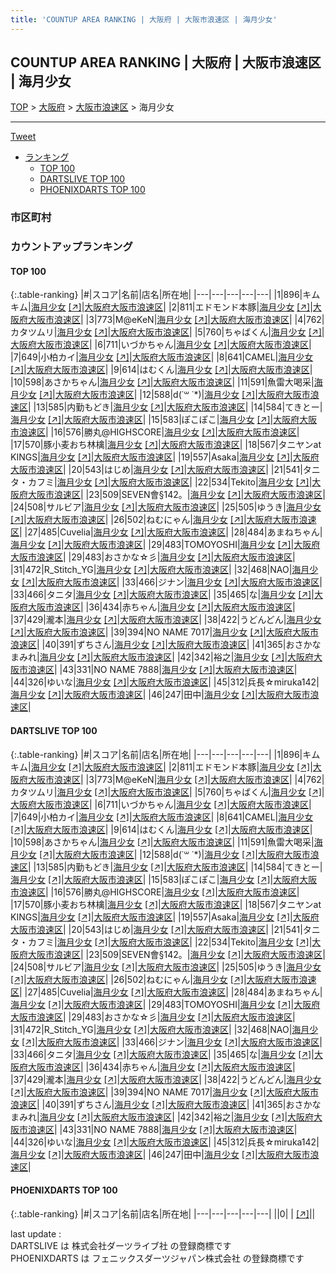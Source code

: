 ```yaml
---
title: 'COUNTUP AREA RANKING | 大阪府 | 大阪市浪速区 | 海月少女'
---
```

## COUNTUP AREA RANKING | 大阪府 | 大阪市浪速区 | 海月少女

[TOP](/darts/rank/) > [大阪府](/darts/rank/大阪府/) > [大阪市浪速区](/darts/rank/大阪府/大阪市浪速区/) > 海月少女

___

<a href="https://twitter.com/share?ref_src=twsrc%5Etfw" data-text="COUNTUP AREA RANKING | 大阪府大阪市浪速区海月少女" class="twitter-share-button" data-hashtags="DARTSLIVE,PHOENIXDARTS,darts,ダーツ" data-show-count="false">Tweet</a>

* [ランキング](#カウントアップランキング)
    * [TOP 100](#top-100)
    * [DARTSLIVE TOP 100](#dartslive-top-100)
    * [PHOENIXDARTS TOP 100](#phoenixdarts-top-100)

### 市区町村

<ul>

</ul>

### カウントアップランキング

#### TOP 100



{:.table-ranking}
|#|スコア|名前|店名|所在地|
|---|---|---|---|---|
|1|896|<span class="rank-name-dl">キムキム</span>|<a href="/darts/rank/shops/d32540561720f8160d9b047a20a7ba1e.html">海月少女</a> <a href="https://search.dartslive.com/jp/shop/d32540561720f8160d9b047a20a7ba1e">[↗]</a>|<a href="/darts/rank/大阪府/大阪市浪速区">大阪府大阪市浪速区</a>|
|2|811|<span class="rank-name-dl">エドモンド本豚</span>|<a href="/darts/rank/shops/d32540561720f8160d9b047a20a7ba1e.html">海月少女</a> <a href="https://search.dartslive.com/jp/shop/d32540561720f8160d9b047a20a7ba1e">[↗]</a>|<a href="/darts/rank/大阪府/大阪市浪速区">大阪府大阪市浪速区</a>|
|3|773|<span class="rank-name-dl">M@eKeN</span>|<a href="/darts/rank/shops/d32540561720f8160d9b047a20a7ba1e.html">海月少女</a> <a href="https://search.dartslive.com/jp/shop/d32540561720f8160d9b047a20a7ba1e">[↗]</a>|<a href="/darts/rank/大阪府/大阪市浪速区">大阪府大阪市浪速区</a>|
|4|762|<span class="rank-name-dl">カタツムリ</span>|<a href="/darts/rank/shops/d32540561720f8160d9b047a20a7ba1e.html">海月少女</a> <a href="https://search.dartslive.com/jp/shop/d32540561720f8160d9b047a20a7ba1e">[↗]</a>|<a href="/darts/rank/大阪府/大阪市浪速区">大阪府大阪市浪速区</a>|
|5|760|<span class="rank-name-dl">ちゃばくん</span>|<a href="/darts/rank/shops/d32540561720f8160d9b047a20a7ba1e.html">海月少女</a> <a href="https://search.dartslive.com/jp/shop/d32540561720f8160d9b047a20a7ba1e">[↗]</a>|<a href="/darts/rank/大阪府/大阪市浪速区">大阪府大阪市浪速区</a>|
|6|711|<span class="rank-name-dl">いづかちゃん</span>|<a href="/darts/rank/shops/d32540561720f8160d9b047a20a7ba1e.html">海月少女</a> <a href="https://search.dartslive.com/jp/shop/d32540561720f8160d9b047a20a7ba1e">[↗]</a>|<a href="/darts/rank/大阪府/大阪市浪速区">大阪府大阪市浪速区</a>|
|7|649|<span class="rank-name-dl">小柏カイ</span>|<a href="/darts/rank/shops/d32540561720f8160d9b047a20a7ba1e.html">海月少女</a> <a href="https://search.dartslive.com/jp/shop/d32540561720f8160d9b047a20a7ba1e">[↗]</a>|<a href="/darts/rank/大阪府/大阪市浪速区">大阪府大阪市浪速区</a>|
|8|641|<span class="rank-name-dl">CAMEL</span>|<a href="/darts/rank/shops/d32540561720f8160d9b047a20a7ba1e.html">海月少女</a> <a href="https://search.dartslive.com/jp/shop/d32540561720f8160d9b047a20a7ba1e">[↗]</a>|<a href="/darts/rank/大阪府/大阪市浪速区">大阪府大阪市浪速区</a>|
|9|614|<span class="rank-name-dl">はむくん</span>|<a href="/darts/rank/shops/d32540561720f8160d9b047a20a7ba1e.html">海月少女</a> <a href="https://search.dartslive.com/jp/shop/d32540561720f8160d9b047a20a7ba1e">[↗]</a>|<a href="/darts/rank/大阪府/大阪市浪速区">大阪府大阪市浪速区</a>|
|10|598|<span class="rank-name-dl">あさかちゃん</span>|<a href="/darts/rank/shops/d32540561720f8160d9b047a20a7ba1e.html">海月少女</a> <a href="https://search.dartslive.com/jp/shop/d32540561720f8160d9b047a20a7ba1e">[↗]</a>|<a href="/darts/rank/大阪府/大阪市浪速区">大阪府大阪市浪速区</a>|
|11|591|<span class="rank-name-dl">魚雷大喝采</span>|<a href="/darts/rank/shops/d32540561720f8160d9b047a20a7ba1e.html">海月少女</a> <a href="https://search.dartslive.com/jp/shop/d32540561720f8160d9b047a20a7ba1e">[↗]</a>|<a href="/darts/rank/大阪府/大阪市浪速区">大阪府大阪市浪速区</a>|
|12|588|<span class="rank-name-dl">d(˙꒳ ˙*)</span>|<a href="/darts/rank/shops/d32540561720f8160d9b047a20a7ba1e.html">海月少女</a> <a href="https://search.dartslive.com/jp/shop/d32540561720f8160d9b047a20a7ba1e">[↗]</a>|<a href="/darts/rank/大阪府/大阪市浪速区">大阪府大阪市浪速区</a>|
|13|585|<span class="rank-name-dl">内勤もどき</span>|<a href="/darts/rank/shops/d32540561720f8160d9b047a20a7ba1e.html">海月少女</a> <a href="https://search.dartslive.com/jp/shop/d32540561720f8160d9b047a20a7ba1e">[↗]</a>|<a href="/darts/rank/大阪府/大阪市浪速区">大阪府大阪市浪速区</a>|
|14|584|<span class="rank-name-dl">てきとー</span>|<a href="/darts/rank/shops/d32540561720f8160d9b047a20a7ba1e.html">海月少女</a> <a href="https://search.dartslive.com/jp/shop/d32540561720f8160d9b047a20a7ba1e">[↗]</a>|<a href="/darts/rank/大阪府/大阪市浪速区">大阪府大阪市浪速区</a>|
|15|583|<span class="rank-name-dl">ぽこぽこ</span>|<a href="/darts/rank/shops/d32540561720f8160d9b047a20a7ba1e.html">海月少女</a> <a href="https://search.dartslive.com/jp/shop/d32540561720f8160d9b047a20a7ba1e">[↗]</a>|<a href="/darts/rank/大阪府/大阪市浪速区">大阪府大阪市浪速区</a>|
|16|576|<span class="rank-name-dl">勝丸@HIGHSCORE</span>|<a href="/darts/rank/shops/d32540561720f8160d9b047a20a7ba1e.html">海月少女</a> <a href="https://search.dartslive.com/jp/shop/d32540561720f8160d9b047a20a7ba1e">[↗]</a>|<a href="/darts/rank/大阪府/大阪市浪速区">大阪府大阪市浪速区</a>|
|17|570|<span class="rank-name-dl">豚小麦おち林檎</span>|<a href="/darts/rank/shops/d32540561720f8160d9b047a20a7ba1e.html">海月少女</a> <a href="https://search.dartslive.com/jp/shop/d32540561720f8160d9b047a20a7ba1e">[↗]</a>|<a href="/darts/rank/大阪府/大阪市浪速区">大阪府大阪市浪速区</a>|
|18|567|<span class="rank-name-dl">タニヤンat KINGS</span>|<a href="/darts/rank/shops/d32540561720f8160d9b047a20a7ba1e.html">海月少女</a> <a href="https://search.dartslive.com/jp/shop/d32540561720f8160d9b047a20a7ba1e">[↗]</a>|<a href="/darts/rank/大阪府/大阪市浪速区">大阪府大阪市浪速区</a>|
|19|557|<span class="rank-name-dl">Asaka</span>|<a href="/darts/rank/shops/d32540561720f8160d9b047a20a7ba1e.html">海月少女</a> <a href="https://search.dartslive.com/jp/shop/d32540561720f8160d9b047a20a7ba1e">[↗]</a>|<a href="/darts/rank/大阪府/大阪市浪速区">大阪府大阪市浪速区</a>|
|20|543|<span class="rank-name-dl">はじめ</span>|<a href="/darts/rank/shops/d32540561720f8160d9b047a20a7ba1e.html">海月少女</a> <a href="https://search.dartslive.com/jp/shop/d32540561720f8160d9b047a20a7ba1e">[↗]</a>|<a href="/darts/rank/大阪府/大阪市浪速区">大阪府大阪市浪速区</a>|
|21|541|<span class="rank-name-dl">タニタ・カフミ</span>|<a href="/darts/rank/shops/d32540561720f8160d9b047a20a7ba1e.html">海月少女</a> <a href="https://search.dartslive.com/jp/shop/d32540561720f8160d9b047a20a7ba1e">[↗]</a>|<a href="/darts/rank/大阪府/大阪市浪速区">大阪府大阪市浪速区</a>|
|22|534|<span class="rank-name-dl">Tekito</span>|<a href="/darts/rank/shops/d32540561720f8160d9b047a20a7ba1e.html">海月少女</a> <a href="https://search.dartslive.com/jp/shop/d32540561720f8160d9b047a20a7ba1e">[↗]</a>|<a href="/darts/rank/大阪府/大阪市浪速区">大阪府大阪市浪速区</a>|
|23|509|<span class="rank-name-dl">SEVEN會§142。</span>|<a href="/darts/rank/shops/d32540561720f8160d9b047a20a7ba1e.html">海月少女</a> <a href="https://search.dartslive.com/jp/shop/d32540561720f8160d9b047a20a7ba1e">[↗]</a>|<a href="/darts/rank/大阪府/大阪市浪速区">大阪府大阪市浪速区</a>|
|24|508|<span class="rank-name-dl">サルビア</span>|<a href="/darts/rank/shops/d32540561720f8160d9b047a20a7ba1e.html">海月少女</a> <a href="https://search.dartslive.com/jp/shop/d32540561720f8160d9b047a20a7ba1e">[↗]</a>|<a href="/darts/rank/大阪府/大阪市浪速区">大阪府大阪市浪速区</a>|
|25|505|<span class="rank-name-dl">ゆうき</span>|<a href="/darts/rank/shops/d32540561720f8160d9b047a20a7ba1e.html">海月少女</a> <a href="https://search.dartslive.com/jp/shop/d32540561720f8160d9b047a20a7ba1e">[↗]</a>|<a href="/darts/rank/大阪府/大阪市浪速区">大阪府大阪市浪速区</a>|
|26|502|<span class="rank-name-dl">ねむにゃん</span>|<a href="/darts/rank/shops/d32540561720f8160d9b047a20a7ba1e.html">海月少女</a> <a href="https://search.dartslive.com/jp/shop/d32540561720f8160d9b047a20a7ba1e">[↗]</a>|<a href="/darts/rank/大阪府/大阪市浪速区">大阪府大阪市浪速区</a>|
|27|485|<span class="rank-name-dl">Cuvelia</span>|<a href="/darts/rank/shops/d32540561720f8160d9b047a20a7ba1e.html">海月少女</a> <a href="https://search.dartslive.com/jp/shop/d32540561720f8160d9b047a20a7ba1e">[↗]</a>|<a href="/darts/rank/大阪府/大阪市浪速区">大阪府大阪市浪速区</a>|
|28|484|<span class="rank-name-dl">あまねちゃん</span>|<a href="/darts/rank/shops/d32540561720f8160d9b047a20a7ba1e.html">海月少女</a> <a href="https://search.dartslive.com/jp/shop/d32540561720f8160d9b047a20a7ba1e">[↗]</a>|<a href="/darts/rank/大阪府/大阪市浪速区">大阪府大阪市浪速区</a>|
|29|483|<span class="rank-name-dl">TOMOYOSHI</span>|<a href="/darts/rank/shops/d32540561720f8160d9b047a20a7ba1e.html">海月少女</a> <a href="https://search.dartslive.com/jp/shop/d32540561720f8160d9b047a20a7ba1e">[↗]</a>|<a href="/darts/rank/大阪府/大阪市浪速区">大阪府大阪市浪速区</a>|
|29|483|<span class="rank-name-dl">おさかな☆彡</span>|<a href="/darts/rank/shops/d32540561720f8160d9b047a20a7ba1e.html">海月少女</a> <a href="https://search.dartslive.com/jp/shop/d32540561720f8160d9b047a20a7ba1e">[↗]</a>|<a href="/darts/rank/大阪府/大阪市浪速区">大阪府大阪市浪速区</a>|
|31|472|<span class="rank-name-dl">R_Stitch_YG</span>|<a href="/darts/rank/shops/d32540561720f8160d9b047a20a7ba1e.html">海月少女</a> <a href="https://search.dartslive.com/jp/shop/d32540561720f8160d9b047a20a7ba1e">[↗]</a>|<a href="/darts/rank/大阪府/大阪市浪速区">大阪府大阪市浪速区</a>|
|32|468|<span class="rank-name-dl">NAO</span>|<a href="/darts/rank/shops/d32540561720f8160d9b047a20a7ba1e.html">海月少女</a> <a href="https://search.dartslive.com/jp/shop/d32540561720f8160d9b047a20a7ba1e">[↗]</a>|<a href="/darts/rank/大阪府/大阪市浪速区">大阪府大阪市浪速区</a>|
|33|466|<span class="rank-name-dl">ジナン</span>|<a href="/darts/rank/shops/d32540561720f8160d9b047a20a7ba1e.html">海月少女</a> <a href="https://search.dartslive.com/jp/shop/d32540561720f8160d9b047a20a7ba1e">[↗]</a>|<a href="/darts/rank/大阪府/大阪市浪速区">大阪府大阪市浪速区</a>|
|33|466|<span class="rank-name-dl">タニタ</span>|<a href="/darts/rank/shops/d32540561720f8160d9b047a20a7ba1e.html">海月少女</a> <a href="https://search.dartslive.com/jp/shop/d32540561720f8160d9b047a20a7ba1e">[↗]</a>|<a href="/darts/rank/大阪府/大阪市浪速区">大阪府大阪市浪速区</a>|
|35|465|<span class="rank-name-dl">な</span>|<a href="/darts/rank/shops/d32540561720f8160d9b047a20a7ba1e.html">海月少女</a> <a href="https://search.dartslive.com/jp/shop/d32540561720f8160d9b047a20a7ba1e">[↗]</a>|<a href="/darts/rank/大阪府/大阪市浪速区">大阪府大阪市浪速区</a>|
|36|434|<span class="rank-name-dl">赤ちゃん</span>|<a href="/darts/rank/shops/d32540561720f8160d9b047a20a7ba1e.html">海月少女</a> <a href="https://search.dartslive.com/jp/shop/d32540561720f8160d9b047a20a7ba1e">[↗]</a>|<a href="/darts/rank/大阪府/大阪市浪速区">大阪府大阪市浪速区</a>|
|37|429|<span class="rank-name-dl">瀧本</span>|<a href="/darts/rank/shops/d32540561720f8160d9b047a20a7ba1e.html">海月少女</a> <a href="https://search.dartslive.com/jp/shop/d32540561720f8160d9b047a20a7ba1e">[↗]</a>|<a href="/darts/rank/大阪府/大阪市浪速区">大阪府大阪市浪速区</a>|
|38|422|<span class="rank-name-dl">うどんどん</span>|<a href="/darts/rank/shops/d32540561720f8160d9b047a20a7ba1e.html">海月少女</a> <a href="https://search.dartslive.com/jp/shop/d32540561720f8160d9b047a20a7ba1e">[↗]</a>|<a href="/darts/rank/大阪府/大阪市浪速区">大阪府大阪市浪速区</a>|
|39|394|<span class="rank-name-dl">NO NAME 7017</span>|<a href="/darts/rank/shops/d32540561720f8160d9b047a20a7ba1e.html">海月少女</a> <a href="https://search.dartslive.com/jp/shop/d32540561720f8160d9b047a20a7ba1e">[↗]</a>|<a href="/darts/rank/大阪府/大阪市浪速区">大阪府大阪市浪速区</a>|
|40|391|<span class="rank-name-dl">ずちさん</span>|<a href="/darts/rank/shops/d32540561720f8160d9b047a20a7ba1e.html">海月少女</a> <a href="https://search.dartslive.com/jp/shop/d32540561720f8160d9b047a20a7ba1e">[↗]</a>|<a href="/darts/rank/大阪府/大阪市浪速区">大阪府大阪市浪速区</a>|
|41|365|<span class="rank-name-dl">おさかなまみれ</span>|<a href="/darts/rank/shops/d32540561720f8160d9b047a20a7ba1e.html">海月少女</a> <a href="https://search.dartslive.com/jp/shop/d32540561720f8160d9b047a20a7ba1e">[↗]</a>|<a href="/darts/rank/大阪府/大阪市浪速区">大阪府大阪市浪速区</a>|
|42|342|<span class="rank-name-dl">裕之</span>|<a href="/darts/rank/shops/d32540561720f8160d9b047a20a7ba1e.html">海月少女</a> <a href="https://search.dartslive.com/jp/shop/d32540561720f8160d9b047a20a7ba1e">[↗]</a>|<a href="/darts/rank/大阪府/大阪市浪速区">大阪府大阪市浪速区</a>|
|43|331|<span class="rank-name-dl">NO NAME 7888</span>|<a href="/darts/rank/shops/d32540561720f8160d9b047a20a7ba1e.html">海月少女</a> <a href="https://search.dartslive.com/jp/shop/d32540561720f8160d9b047a20a7ba1e">[↗]</a>|<a href="/darts/rank/大阪府/大阪市浪速区">大阪府大阪市浪速区</a>|
|44|326|<span class="rank-name-dl">ゆいな</span>|<a href="/darts/rank/shops/d32540561720f8160d9b047a20a7ba1e.html">海月少女</a> <a href="https://search.dartslive.com/jp/shop/d32540561720f8160d9b047a20a7ba1e">[↗]</a>|<a href="/darts/rank/大阪府/大阪市浪速区">大阪府大阪市浪速区</a>|
|45|312|<span class="rank-name-dl">兵長☆miruka142</span>|<a href="/darts/rank/shops/d32540561720f8160d9b047a20a7ba1e.html">海月少女</a> <a href="https://search.dartslive.com/jp/shop/d32540561720f8160d9b047a20a7ba1e">[↗]</a>|<a href="/darts/rank/大阪府/大阪市浪速区">大阪府大阪市浪速区</a>|
|46|247|<span class="rank-name-dl">田中</span>|<a href="/darts/rank/shops/d32540561720f8160d9b047a20a7ba1e.html">海月少女</a> <a href="https://search.dartslive.com/jp/shop/d32540561720f8160d9b047a20a7ba1e">[↗]</a>|<a href="/darts/rank/大阪府/大阪市浪速区">大阪府大阪市浪速区</a>|


#### DARTSLIVE TOP 100



{:.table-ranking}
|#|スコア|名前|店名|所在地|
|---|---|---|---|---|
|1|896|<span class="rank-name-dl">キムキム</span>|<a href="/darts/rank/shops/d32540561720f8160d9b047a20a7ba1e.html">海月少女</a> <a href="https://search.dartslive.com/jp/shop/d32540561720f8160d9b047a20a7ba1e">[↗]</a>|<a href="/darts/rank/大阪府/大阪市浪速区">大阪府大阪市浪速区</a>|
|2|811|<span class="rank-name-dl">エドモンド本豚</span>|<a href="/darts/rank/shops/d32540561720f8160d9b047a20a7ba1e.html">海月少女</a> <a href="https://search.dartslive.com/jp/shop/d32540561720f8160d9b047a20a7ba1e">[↗]</a>|<a href="/darts/rank/大阪府/大阪市浪速区">大阪府大阪市浪速区</a>|
|3|773|<span class="rank-name-dl">M@eKeN</span>|<a href="/darts/rank/shops/d32540561720f8160d9b047a20a7ba1e.html">海月少女</a> <a href="https://search.dartslive.com/jp/shop/d32540561720f8160d9b047a20a7ba1e">[↗]</a>|<a href="/darts/rank/大阪府/大阪市浪速区">大阪府大阪市浪速区</a>|
|4|762|<span class="rank-name-dl">カタツムリ</span>|<a href="/darts/rank/shops/d32540561720f8160d9b047a20a7ba1e.html">海月少女</a> <a href="https://search.dartslive.com/jp/shop/d32540561720f8160d9b047a20a7ba1e">[↗]</a>|<a href="/darts/rank/大阪府/大阪市浪速区">大阪府大阪市浪速区</a>|
|5|760|<span class="rank-name-dl">ちゃばくん</span>|<a href="/darts/rank/shops/d32540561720f8160d9b047a20a7ba1e.html">海月少女</a> <a href="https://search.dartslive.com/jp/shop/d32540561720f8160d9b047a20a7ba1e">[↗]</a>|<a href="/darts/rank/大阪府/大阪市浪速区">大阪府大阪市浪速区</a>|
|6|711|<span class="rank-name-dl">いづかちゃん</span>|<a href="/darts/rank/shops/d32540561720f8160d9b047a20a7ba1e.html">海月少女</a> <a href="https://search.dartslive.com/jp/shop/d32540561720f8160d9b047a20a7ba1e">[↗]</a>|<a href="/darts/rank/大阪府/大阪市浪速区">大阪府大阪市浪速区</a>|
|7|649|<span class="rank-name-dl">小柏カイ</span>|<a href="/darts/rank/shops/d32540561720f8160d9b047a20a7ba1e.html">海月少女</a> <a href="https://search.dartslive.com/jp/shop/d32540561720f8160d9b047a20a7ba1e">[↗]</a>|<a href="/darts/rank/大阪府/大阪市浪速区">大阪府大阪市浪速区</a>|
|8|641|<span class="rank-name-dl">CAMEL</span>|<a href="/darts/rank/shops/d32540561720f8160d9b047a20a7ba1e.html">海月少女</a> <a href="https://search.dartslive.com/jp/shop/d32540561720f8160d9b047a20a7ba1e">[↗]</a>|<a href="/darts/rank/大阪府/大阪市浪速区">大阪府大阪市浪速区</a>|
|9|614|<span class="rank-name-dl">はむくん</span>|<a href="/darts/rank/shops/d32540561720f8160d9b047a20a7ba1e.html">海月少女</a> <a href="https://search.dartslive.com/jp/shop/d32540561720f8160d9b047a20a7ba1e">[↗]</a>|<a href="/darts/rank/大阪府/大阪市浪速区">大阪府大阪市浪速区</a>|
|10|598|<span class="rank-name-dl">あさかちゃん</span>|<a href="/darts/rank/shops/d32540561720f8160d9b047a20a7ba1e.html">海月少女</a> <a href="https://search.dartslive.com/jp/shop/d32540561720f8160d9b047a20a7ba1e">[↗]</a>|<a href="/darts/rank/大阪府/大阪市浪速区">大阪府大阪市浪速区</a>|
|11|591|<span class="rank-name-dl">魚雷大喝采</span>|<a href="/darts/rank/shops/d32540561720f8160d9b047a20a7ba1e.html">海月少女</a> <a href="https://search.dartslive.com/jp/shop/d32540561720f8160d9b047a20a7ba1e">[↗]</a>|<a href="/darts/rank/大阪府/大阪市浪速区">大阪府大阪市浪速区</a>|
|12|588|<span class="rank-name-dl">d(˙꒳ ˙*)</span>|<a href="/darts/rank/shops/d32540561720f8160d9b047a20a7ba1e.html">海月少女</a> <a href="https://search.dartslive.com/jp/shop/d32540561720f8160d9b047a20a7ba1e">[↗]</a>|<a href="/darts/rank/大阪府/大阪市浪速区">大阪府大阪市浪速区</a>|
|13|585|<span class="rank-name-dl">内勤もどき</span>|<a href="/darts/rank/shops/d32540561720f8160d9b047a20a7ba1e.html">海月少女</a> <a href="https://search.dartslive.com/jp/shop/d32540561720f8160d9b047a20a7ba1e">[↗]</a>|<a href="/darts/rank/大阪府/大阪市浪速区">大阪府大阪市浪速区</a>|
|14|584|<span class="rank-name-dl">てきとー</span>|<a href="/darts/rank/shops/d32540561720f8160d9b047a20a7ba1e.html">海月少女</a> <a href="https://search.dartslive.com/jp/shop/d32540561720f8160d9b047a20a7ba1e">[↗]</a>|<a href="/darts/rank/大阪府/大阪市浪速区">大阪府大阪市浪速区</a>|
|15|583|<span class="rank-name-dl">ぽこぽこ</span>|<a href="/darts/rank/shops/d32540561720f8160d9b047a20a7ba1e.html">海月少女</a> <a href="https://search.dartslive.com/jp/shop/d32540561720f8160d9b047a20a7ba1e">[↗]</a>|<a href="/darts/rank/大阪府/大阪市浪速区">大阪府大阪市浪速区</a>|
|16|576|<span class="rank-name-dl">勝丸@HIGHSCORE</span>|<a href="/darts/rank/shops/d32540561720f8160d9b047a20a7ba1e.html">海月少女</a> <a href="https://search.dartslive.com/jp/shop/d32540561720f8160d9b047a20a7ba1e">[↗]</a>|<a href="/darts/rank/大阪府/大阪市浪速区">大阪府大阪市浪速区</a>|
|17|570|<span class="rank-name-dl">豚小麦おち林檎</span>|<a href="/darts/rank/shops/d32540561720f8160d9b047a20a7ba1e.html">海月少女</a> <a href="https://search.dartslive.com/jp/shop/d32540561720f8160d9b047a20a7ba1e">[↗]</a>|<a href="/darts/rank/大阪府/大阪市浪速区">大阪府大阪市浪速区</a>|
|18|567|<span class="rank-name-dl">タニヤンat KINGS</span>|<a href="/darts/rank/shops/d32540561720f8160d9b047a20a7ba1e.html">海月少女</a> <a href="https://search.dartslive.com/jp/shop/d32540561720f8160d9b047a20a7ba1e">[↗]</a>|<a href="/darts/rank/大阪府/大阪市浪速区">大阪府大阪市浪速区</a>|
|19|557|<span class="rank-name-dl">Asaka</span>|<a href="/darts/rank/shops/d32540561720f8160d9b047a20a7ba1e.html">海月少女</a> <a href="https://search.dartslive.com/jp/shop/d32540561720f8160d9b047a20a7ba1e">[↗]</a>|<a href="/darts/rank/大阪府/大阪市浪速区">大阪府大阪市浪速区</a>|
|20|543|<span class="rank-name-dl">はじめ</span>|<a href="/darts/rank/shops/d32540561720f8160d9b047a20a7ba1e.html">海月少女</a> <a href="https://search.dartslive.com/jp/shop/d32540561720f8160d9b047a20a7ba1e">[↗]</a>|<a href="/darts/rank/大阪府/大阪市浪速区">大阪府大阪市浪速区</a>|
|21|541|<span class="rank-name-dl">タニタ・カフミ</span>|<a href="/darts/rank/shops/d32540561720f8160d9b047a20a7ba1e.html">海月少女</a> <a href="https://search.dartslive.com/jp/shop/d32540561720f8160d9b047a20a7ba1e">[↗]</a>|<a href="/darts/rank/大阪府/大阪市浪速区">大阪府大阪市浪速区</a>|
|22|534|<span class="rank-name-dl">Tekito</span>|<a href="/darts/rank/shops/d32540561720f8160d9b047a20a7ba1e.html">海月少女</a> <a href="https://search.dartslive.com/jp/shop/d32540561720f8160d9b047a20a7ba1e">[↗]</a>|<a href="/darts/rank/大阪府/大阪市浪速区">大阪府大阪市浪速区</a>|
|23|509|<span class="rank-name-dl">SEVEN會§142。</span>|<a href="/darts/rank/shops/d32540561720f8160d9b047a20a7ba1e.html">海月少女</a> <a href="https://search.dartslive.com/jp/shop/d32540561720f8160d9b047a20a7ba1e">[↗]</a>|<a href="/darts/rank/大阪府/大阪市浪速区">大阪府大阪市浪速区</a>|
|24|508|<span class="rank-name-dl">サルビア</span>|<a href="/darts/rank/shops/d32540561720f8160d9b047a20a7ba1e.html">海月少女</a> <a href="https://search.dartslive.com/jp/shop/d32540561720f8160d9b047a20a7ba1e">[↗]</a>|<a href="/darts/rank/大阪府/大阪市浪速区">大阪府大阪市浪速区</a>|
|25|505|<span class="rank-name-dl">ゆうき</span>|<a href="/darts/rank/shops/d32540561720f8160d9b047a20a7ba1e.html">海月少女</a> <a href="https://search.dartslive.com/jp/shop/d32540561720f8160d9b047a20a7ba1e">[↗]</a>|<a href="/darts/rank/大阪府/大阪市浪速区">大阪府大阪市浪速区</a>|
|26|502|<span class="rank-name-dl">ねむにゃん</span>|<a href="/darts/rank/shops/d32540561720f8160d9b047a20a7ba1e.html">海月少女</a> <a href="https://search.dartslive.com/jp/shop/d32540561720f8160d9b047a20a7ba1e">[↗]</a>|<a href="/darts/rank/大阪府/大阪市浪速区">大阪府大阪市浪速区</a>|
|27|485|<span class="rank-name-dl">Cuvelia</span>|<a href="/darts/rank/shops/d32540561720f8160d9b047a20a7ba1e.html">海月少女</a> <a href="https://search.dartslive.com/jp/shop/d32540561720f8160d9b047a20a7ba1e">[↗]</a>|<a href="/darts/rank/大阪府/大阪市浪速区">大阪府大阪市浪速区</a>|
|28|484|<span class="rank-name-dl">あまねちゃん</span>|<a href="/darts/rank/shops/d32540561720f8160d9b047a20a7ba1e.html">海月少女</a> <a href="https://search.dartslive.com/jp/shop/d32540561720f8160d9b047a20a7ba1e">[↗]</a>|<a href="/darts/rank/大阪府/大阪市浪速区">大阪府大阪市浪速区</a>|
|29|483|<span class="rank-name-dl">TOMOYOSHI</span>|<a href="/darts/rank/shops/d32540561720f8160d9b047a20a7ba1e.html">海月少女</a> <a href="https://search.dartslive.com/jp/shop/d32540561720f8160d9b047a20a7ba1e">[↗]</a>|<a href="/darts/rank/大阪府/大阪市浪速区">大阪府大阪市浪速区</a>|
|29|483|<span class="rank-name-dl">おさかな☆彡</span>|<a href="/darts/rank/shops/d32540561720f8160d9b047a20a7ba1e.html">海月少女</a> <a href="https://search.dartslive.com/jp/shop/d32540561720f8160d9b047a20a7ba1e">[↗]</a>|<a href="/darts/rank/大阪府/大阪市浪速区">大阪府大阪市浪速区</a>|
|31|472|<span class="rank-name-dl">R_Stitch_YG</span>|<a href="/darts/rank/shops/d32540561720f8160d9b047a20a7ba1e.html">海月少女</a> <a href="https://search.dartslive.com/jp/shop/d32540561720f8160d9b047a20a7ba1e">[↗]</a>|<a href="/darts/rank/大阪府/大阪市浪速区">大阪府大阪市浪速区</a>|
|32|468|<span class="rank-name-dl">NAO</span>|<a href="/darts/rank/shops/d32540561720f8160d9b047a20a7ba1e.html">海月少女</a> <a href="https://search.dartslive.com/jp/shop/d32540561720f8160d9b047a20a7ba1e">[↗]</a>|<a href="/darts/rank/大阪府/大阪市浪速区">大阪府大阪市浪速区</a>|
|33|466|<span class="rank-name-dl">ジナン</span>|<a href="/darts/rank/shops/d32540561720f8160d9b047a20a7ba1e.html">海月少女</a> <a href="https://search.dartslive.com/jp/shop/d32540561720f8160d9b047a20a7ba1e">[↗]</a>|<a href="/darts/rank/大阪府/大阪市浪速区">大阪府大阪市浪速区</a>|
|33|466|<span class="rank-name-dl">タニタ</span>|<a href="/darts/rank/shops/d32540561720f8160d9b047a20a7ba1e.html">海月少女</a> <a href="https://search.dartslive.com/jp/shop/d32540561720f8160d9b047a20a7ba1e">[↗]</a>|<a href="/darts/rank/大阪府/大阪市浪速区">大阪府大阪市浪速区</a>|
|35|465|<span class="rank-name-dl">な</span>|<a href="/darts/rank/shops/d32540561720f8160d9b047a20a7ba1e.html">海月少女</a> <a href="https://search.dartslive.com/jp/shop/d32540561720f8160d9b047a20a7ba1e">[↗]</a>|<a href="/darts/rank/大阪府/大阪市浪速区">大阪府大阪市浪速区</a>|
|36|434|<span class="rank-name-dl">赤ちゃん</span>|<a href="/darts/rank/shops/d32540561720f8160d9b047a20a7ba1e.html">海月少女</a> <a href="https://search.dartslive.com/jp/shop/d32540561720f8160d9b047a20a7ba1e">[↗]</a>|<a href="/darts/rank/大阪府/大阪市浪速区">大阪府大阪市浪速区</a>|
|37|429|<span class="rank-name-dl">瀧本</span>|<a href="/darts/rank/shops/d32540561720f8160d9b047a20a7ba1e.html">海月少女</a> <a href="https://search.dartslive.com/jp/shop/d32540561720f8160d9b047a20a7ba1e">[↗]</a>|<a href="/darts/rank/大阪府/大阪市浪速区">大阪府大阪市浪速区</a>|
|38|422|<span class="rank-name-dl">うどんどん</span>|<a href="/darts/rank/shops/d32540561720f8160d9b047a20a7ba1e.html">海月少女</a> <a href="https://search.dartslive.com/jp/shop/d32540561720f8160d9b047a20a7ba1e">[↗]</a>|<a href="/darts/rank/大阪府/大阪市浪速区">大阪府大阪市浪速区</a>|
|39|394|<span class="rank-name-dl">NO NAME 7017</span>|<a href="/darts/rank/shops/d32540561720f8160d9b047a20a7ba1e.html">海月少女</a> <a href="https://search.dartslive.com/jp/shop/d32540561720f8160d9b047a20a7ba1e">[↗]</a>|<a href="/darts/rank/大阪府/大阪市浪速区">大阪府大阪市浪速区</a>|
|40|391|<span class="rank-name-dl">ずちさん</span>|<a href="/darts/rank/shops/d32540561720f8160d9b047a20a7ba1e.html">海月少女</a> <a href="https://search.dartslive.com/jp/shop/d32540561720f8160d9b047a20a7ba1e">[↗]</a>|<a href="/darts/rank/大阪府/大阪市浪速区">大阪府大阪市浪速区</a>|
|41|365|<span class="rank-name-dl">おさかなまみれ</span>|<a href="/darts/rank/shops/d32540561720f8160d9b047a20a7ba1e.html">海月少女</a> <a href="https://search.dartslive.com/jp/shop/d32540561720f8160d9b047a20a7ba1e">[↗]</a>|<a href="/darts/rank/大阪府/大阪市浪速区">大阪府大阪市浪速区</a>|
|42|342|<span class="rank-name-dl">裕之</span>|<a href="/darts/rank/shops/d32540561720f8160d9b047a20a7ba1e.html">海月少女</a> <a href="https://search.dartslive.com/jp/shop/d32540561720f8160d9b047a20a7ba1e">[↗]</a>|<a href="/darts/rank/大阪府/大阪市浪速区">大阪府大阪市浪速区</a>|
|43|331|<span class="rank-name-dl">NO NAME 7888</span>|<a href="/darts/rank/shops/d32540561720f8160d9b047a20a7ba1e.html">海月少女</a> <a href="https://search.dartslive.com/jp/shop/d32540561720f8160d9b047a20a7ba1e">[↗]</a>|<a href="/darts/rank/大阪府/大阪市浪速区">大阪府大阪市浪速区</a>|
|44|326|<span class="rank-name-dl">ゆいな</span>|<a href="/darts/rank/shops/d32540561720f8160d9b047a20a7ba1e.html">海月少女</a> <a href="https://search.dartslive.com/jp/shop/d32540561720f8160d9b047a20a7ba1e">[↗]</a>|<a href="/darts/rank/大阪府/大阪市浪速区">大阪府大阪市浪速区</a>|
|45|312|<span class="rank-name-dl">兵長☆miruka142</span>|<a href="/darts/rank/shops/d32540561720f8160d9b047a20a7ba1e.html">海月少女</a> <a href="https://search.dartslive.com/jp/shop/d32540561720f8160d9b047a20a7ba1e">[↗]</a>|<a href="/darts/rank/大阪府/大阪市浪速区">大阪府大阪市浪速区</a>|
|46|247|<span class="rank-name-dl">田中</span>|<a href="/darts/rank/shops/d32540561720f8160d9b047a20a7ba1e.html">海月少女</a> <a href="https://search.dartslive.com/jp/shop/d32540561720f8160d9b047a20a7ba1e">[↗]</a>|<a href="/darts/rank/大阪府/大阪市浪速区">大阪府大阪市浪速区</a>|


#### PHOENIXDARTS TOP 100



{:.table-ranking}
|#|スコア|名前|店名|所在地|
|---|---|---|---|---|
||0|<span class="rank-name-dl"> </span>|<a href="/darts/rank/shops/.html"></a> <a href="">[↗]</a>|<a href="/darts/rank//"></a>|


<div class="footer border-top border-gray-light mt-5 pt-3 text-right text-gray">
    last update : <span style="font-weight: italic" id="foot_last_modified"></span><br />
    DARTSLIVE は 株式会社ダーツライブ社 の登録商標です<br />
    PHOENIXDARTS は フェニックスダーツジャパン株式会社 の登録商標です<br />
</div>

<script src="https://cdnjs.cloudflare.com/ajax/libs/jquery.tablesorter/2.31.3/js/jquery.tablesorter.min.js" integrity="sha512-qzgd5cYSZcosqpzpn7zF2ZId8f/8CHmFKZ8j7mU4OUXTNRd5g+ZHBPsgKEwoqxCtdQvExE5LprwwPAgoicguNg==" crossorigin="anonymous" referrerpolicy="no-referrer"></script>
<link rel="stylesheet" href="https://cdnjs.cloudflare.com/ajax/libs/jquery.tablesorter/2.31.3/css/theme.default.min.css" integrity="sha512-wghhOJkjQX0Lh3NSWvNKeZ0ZpNn+SPVXX1Qyc9OCaogADktxrBiBdKGDoqVUOyhStvMBmJQ8ZdMHiR3wuEq8+w==" crossorigin="anonymous" referrerpolicy="no-referrer" />
<script>
$(function() {
    $(".table-ranking").tablesorter({sortList:[[0, 0]]});
    $("#foot_last_modified").text(formatDate(new Date(document.lastModified), 'yyyy-MM-dd HH:mm:ss'));
});
</script>

<script async src="https://platform.twitter.com/widgets.js" charset="utf-8"></script>